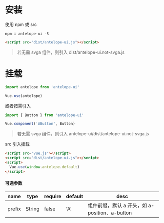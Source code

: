 # 安装

使用 npm 或 src

```npm
npm i antelope-ui -S
```

```html
<script src="dist/antelope-ui.js"></script>
```

> 若无需 svga 组件，则引入 dist/antelope-ui.not-svga.js

# 挂载

```js
import antelope from 'antelope-ui'

Vue.use(antelope)
```

或者按需引入

```js
import { Button } from 'antelope-ui'

Vue.component('AButton', Button)
```

> 若无需 svga 组件，则引入 antelope-ui/dist/antelope-ui.not-svga.js

src 引入挂载

```html
<script src="vue.js"></script>
<script src="dist/antelope-ui.js"></script>
<script>
  Vue.use(window.antelope.default)
</script>
```

#### 可选参数

| name   | type   | require | default | desc                                           |
| ------ | ------ | ------- | ------- | ---------------------------------------------- |
| prefix | String | false   | 'A'     | 组件前缀，默认 a 开头，如 a-position、a-button |
